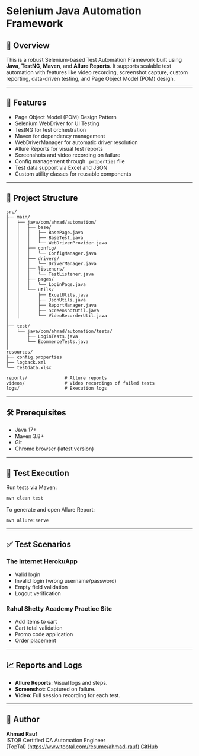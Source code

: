 # Selenium Java Automation Framework

## 📌 Overview

This is a robust Selenium-based Test Automation Framework built using **Java**, **TestNG**, **Maven**, and **Allure Reports**. It supports scalable test automation with features like video recording, screenshot capture, custom reporting, data-driven testing, and Page Object Model (POM) design.

---

## 🚀 Features

- Page Object Model (POM) Design Pattern
- Selenium WebDriver for UI Testing
- TestNG for test orchestration
- Maven for dependency management
- WebDriverManager for automatic driver resolution
- Allure Reports for visual test reports
- Screenshots and video recording on failure
- Config management through `.properties` file
- Test data support via Excel and JSON
- Custom utility classes for reusable components

---

## 🧾 Project Structure

```
src/
├── main/
│   ├── java/com/ahmad/automation/
│   │   ├── base/
│   │   │   ├── BasePage.java
│   │   │   ├── BaseTest.java
│   │   │   └── WebDriverProvider.java
│   │   ├── config/
│   │   │   └── ConfigManager.java
│   │   ├── drivers/
│   │   │   └── DriverManager.java
│   │   ├── listeners/
│   │   │   └── TestListener.java
│   │   ├── pages/
│   │   │   └── LoginPage.java
│   │   └── utils/
│   │       ├── ExcelUtils.java
│   │       ├── JsonUtils.java
│   │       ├── ReportManager.java
│   │       ├── ScreenshotUtil.java
│   │       └── VideoRecorderUtil.java
│
├── test/
│   └── java/com/ahmad/automation/tests/
│       ├── LoginTests.java
│       └── EcommerceTests.java
│
resources/
├── config.properties
├── logback.xml
└── testdata.xlsx

reports/              # Allure reports
videos/               # Video recordings of failed tests
logs/                 # Execution logs
```

---

## 🛠 Prerequisites

- Java 17+
- Maven 3.8+
- Git
- Chrome browser (latest version)

---

## 🧪 Test Execution

Run tests via Maven:

```bash
mvn clean test
```

To generate and open Allure Report:

```bash
mvn allure:serve
```

---

## ✅ Test Scenarios

### The Internet HerokuApp

- Valid login
- Invalid login (wrong username/password)
- Empty field validation
- Logout verification

### Rahul Shetty Academy Practice Site

- Add items to cart
- Cart total validation
- Promo code application
- Order placement

---

## 📈 Reports and Logs

- **Allure Reports**: Visual logs and steps.
- **Screenshot**: Captured on failure.
- **Video**: Full session recording for each test.

---

## 👤 Author

**Ahmad Rauf**  
ISTQB Certified QA Automation Engineer  
[TopTal] (https://www.toptal.com/resume/ahmad-rauf)
[GitHub](https://github.com/AhmadRaufISTQB)
